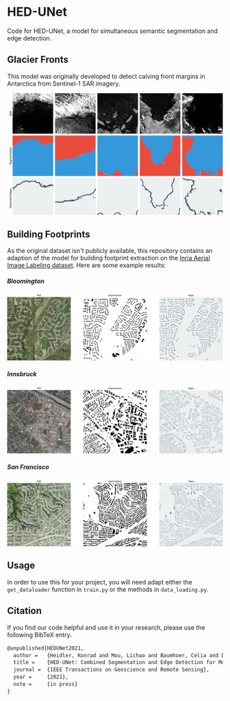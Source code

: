 # HED-UNet

Code for HED-UNet, a model for simultaneous semantic segmentation and edge detection.

## Glacier Fronts

This model was originally developed to detect calving front margins in Antarctica from Sentinel-1 SAR imagery.

![glaciers](figures/glaciers.jpg)

## Building Footprints

As the original dataset isn't publicly available, this repository contains an adaption of the model for building footprint extraction on the [Inria Aerial Image Labeling dataset](https://project.inria.fr/aerialimagelabeling/). Here are some example results:

##### Bloomington

![bloomington27-overview-binary](figures/bloomington27-overview-binary.jpg)

##### Innsbruck

![innsbruck20-overview-binary](figures/innsbruck20-overview-binary.jpg)

##### San Francisco

![sfo20-overview-binary](figures/sfo20-overview-binary.jpg)

## Usage

In order to use this for your project, you will need adapt either the `get_dataloader` function in `train.py` or the methods in `data_loading.py`.

## Citation

If you find our code helpful and use it in your research, please use the following BibTeX entry.

```tex
@unpublished{HEDUNet2021,
  author =   {Heidler, Konrad and Mou, Lichao and Baumhoer, Celia and Dietz, Andreas and Zhu, Xiao Xiang},
  title =    {HED-UNet: Combined Segmentation and Edge Detection for Monitoring the Antarctic Coastline},
  journal =  {IEEE Transactions on Geoscience and Remote Sensing},
  year =     {2021},
  note =     {in press}
}
```
